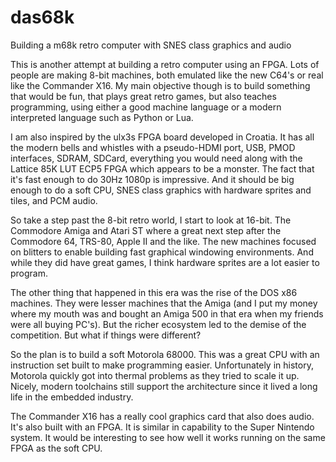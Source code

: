 # das68k
Building a m68k retro computer with SNES class graphics and audio

This is another attempt at building a retro computer using an FPGA. Lots of people are making 8-bit machines, both emulated like the new C64's or real like the Commander X16. My main objective though is to build something that would be fun, that plays great retro games, but also teaches programming, using either a good machine language or a modern interpreted language such as Python or Lua.

I am also inspired by the ulx3s FPGA board developed in Croatia. It has all the modern bells and whistles with a pseudo-HDMI port, USB, PMOD interfaces, SDRAM, SDCard, everything you would need along with the Lattice 85K LUT ECP5 FPGA which appears to be a monster. The fact that it's fast enough to do 30Hz 1080p is impressive. And it should be big enough to do a soft CPU, SNES class graphics with hardware sprites and tiles, and PCM audio.

So take a step past the 8-bit retro world, I start to look at 16-bit. The Commodore Amiga and Atari ST where a great next step after the Commodore 64, TRS-80, Apple II and the like. The new machines focused on blitters to enable building fast graphical windowing environments. And while they did have great games, I think hardware sprites are a lot easier to program.

The other thing that happened in this era was the rise of the DOS x86 machines. They were lesser machines that the Amiga (and I put my money where my mouth was and bought an Amiga 500 in that era when my friends were all buying PC's). But the richer ecosystem led to the demise of the competition. But what if things were different?

So the plan is to build a soft Motorola 68000. This was a great CPU with an instruction set built to make programming easier. Unfortunately in history, Motorola quickly got into thermal problems as they tried to scale it up. Nicely, modern toolchains still support the architecture since it lived a long life in the embedded industry.

The Commander X16 has a really cool graphics card that also does audio. It's also built with an FPGA. It is similar in capability to the Super Nintendo system. It would be interesting to see how well it works running on the same FPGA as the soft CPU.
